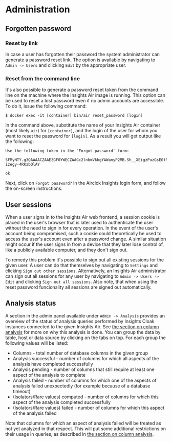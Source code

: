 # Administration

## Forgotten password

### Reset by link

In case a user has forgotten their password the system administrator can generate a password reset link. The option
is available by navigating to `Admin -> Users` and clicking `Edit` by the appropriate user.

### Reset from the command line

It's also possible to generate a password reset token from the command line on the machine where the Insights Air image
is running. This option can be used to reset a lost password even if no admin accounts are accessible. To do it, issue
the following command:

```
$ docker exec -it [container] bin/air reset_password [login]
```

In the command above, substitute the name of your Insights Air container (most likely `air`) for `[container]`, and
the login of the user for whom you want to reset the password for `[login]`. As a result you will get output like the
following:

```
Use the following token in the `Forgot password` form:

SFMyNTY.g3QAAAACZAAEZGF0YWECZAAGc2lnbmVkbgYAWanyP2MB.Sh__XEigzPuzGsE0tN79Hxwgnuy-izegy-4RKzbQlAY

ok
```

Next, click on `Forgot password?` in the Airclok Insights login form, and follow the on-screen instructions.

## User sessions

When a user signs in to the Insights Air web frontend, a session cookie is placed in the user's browser that is later
used to authenticate the user without the need to sign in for every operation. In the event of the user's account being
compromised, such a cookie could theoretically be used to access the user's account even after a password change. A
similar situation might occur if the user signs in from a device that they later lose control of, like a publicly
available computer, and they don't sign out.

To remedy this problem it's possible to sign out all existing sessions for the given user. A user can do that themselves
by navigating to `Settings` and clicking `Sign out other sessions`. Alternatively, an Insights Air administrator can
sign out all sessions for any user by navigating to `Admin -> Users -> Edit` and clicking `Sign out all sessions`. Also
note, that when using the reset password funcionality all sessions are signed out automatically.

## Analysis status

A section in the admin panel available under `Admin -> Analysis` provides an overview of the status of analysis queries
performed by Insights Cloak instances connected to the given Insights Air. See [the section on column
analysis](/sql/restrictions.md#column-analysis) for more on why this analysis is done. You can group the data by table,
host or data source by clicking on the tabs on top. For each group the following values will be listed:

- Columns - total number of database columns in the given group
- Analysis successful - number of columns for which all aspects of the analysis have completed successfully
- Analysis pending - number of columns that still require at least one aspect of the analysis to complete
- Analysis failed - number of columns for which one of the aspects of analysis failed unexpectedly (for example because
  of a database timeout)
- (Isolators/Rare values) computed - number of columns for which this aspect of the analysis completed successfully
- (Isolators/Rare values) failed - number of columns for which this aspect of the analysis failed

Note that columns for which an aspect of analysis failed will be treated as not yet analyzed in that respect. This will
put some additional restrictions on their usage in queries, as described in [the section on column
analysis](/sql/restrictions.md#column-analysis).
